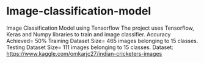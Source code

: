 # Image-classification-model
Image Classification Model using Tensorflow
The project uses Tensorflow, Keras and Numpy libraries to train and image classifier.
Accuracy Achieved= 50%
Training Dataset Size= 465 images belonging to 15 classes. 
Testing Dataset Size= 111 images belonging to 15 classes. 
Dataset: https://www.kaggle.com/omkarjc27/indian-cricketers-images

